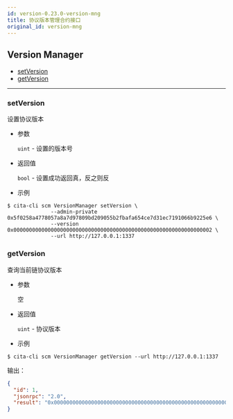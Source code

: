 ```yaml
---
id: version-0.23.0-version-mng
title: 协议版本管理合约接口
original_id: version-mng
---
```


<h2 class="hover-list">Version Manager</h2>

* [setVersion](#setVersion)
* [getVersion](#getVersion)

***

### setVersion

设置协议版本

* 参数

    `uint` - 设置的版本号

* 返回值

    `bool` - 设置成功返回真，反之则反

* 示例

```shell
$ cita-cli scm VersionManager setVersion \
              --admin-private 0x5f0258a4778057a8a7d97809bd209055b2fbafa654ce7d31ec7191066b9225e6 \
              --version 0x0000000000000000000000000000000000000000000000000000000000000002 \
              --url http://127.0.0.1:1337
```

### getVersion

查询当前链协议版本

* 参数

    空

* 返回值

    `uint` - 协议版本

* 示例

```shell
$ cita-cli scm VersionManager getVersion --url http://127.0.0.1:1337
```

输出：

```json
{
  "id": 1,
  "jsonrpc": "2.0",
  "result": "0x0000000000000000000000000000000000000000000000000000000000000002"
}
```
